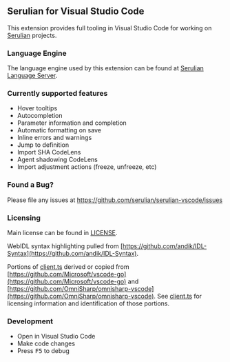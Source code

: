 ## Serulian for Visual Studio Code

This extension provides full tooling in Visual Studio Code for working on [Serulian](http://serulian.io) projects.

### Language Engine

The language engine used by this extension can be found at [Serulian Language Server](https://github.com/serulian/serulian-langserver).

### Currently supported features

- Hover tooltips
- Autocompletion
- Parameter information and completion
- Automatic formatting on save
- Inline errors and warnings
- Jump to definition
- Import SHA CodeLens
- Agent shadowing CodeLens
- Import adjustment actions (freeze, unfreeze, etc)

### Found a Bug?
Please file any issues at https://github.com/serulian/serulian-vscode/issues

### Licensing

Main license can be found in [LICENSE](LICENSE). 

WebIDL syntax highlighting pulled from [https://github.com/andik/IDL-Syntax](https://github.com/andik/IDL-Syntax).

Portions of [client.ts](client.ts) derived or copied from [https://github.com/Microsoft/vscode-go](https://github.com/Microsoft/vscode-go) and [https://github.com/OmniSharp/omnisharp-vscode](https://github.com/OmniSharp/omnisharp-vscode). See [client.ts](client.ts) for licensing information and identification of those portions.

### Development

* Open in Visual Studio Code
* Make code changes
* Press <kbd>F5</kbd> to debug
